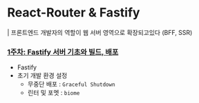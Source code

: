 # React-Router & Fastify

| 프론트엔드 개발자의 역할이 웹 서버 영역으로 확장되고있다 (BFF, SSR)

### [1주차: Fastify 서버 기초와 빌드, 배포](./docs/week-1.md)

- Fastify
- 초기 개발 환경 설정
  - 무중단 배포 : `Graceful Shutdown`
  - 린터 및 포멧 : `biome`
